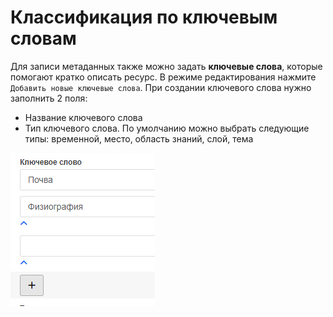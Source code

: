 # Классификация по ключевым словам

Для записи метаданных также можно задать **ключевые слова**, которые помогают кратко описать ресурс.
В режиме редактирования нажмите `Добавить новые ключевые слова`. При создании ключевого слова нужно заполнить 2 поля:
- Название ключевого слова
- Тип ключевого слова. По умолчанию можно выбрать следующие типы: временной, место, область знаний, слой, тема

![](img/keywords.ru.png)
